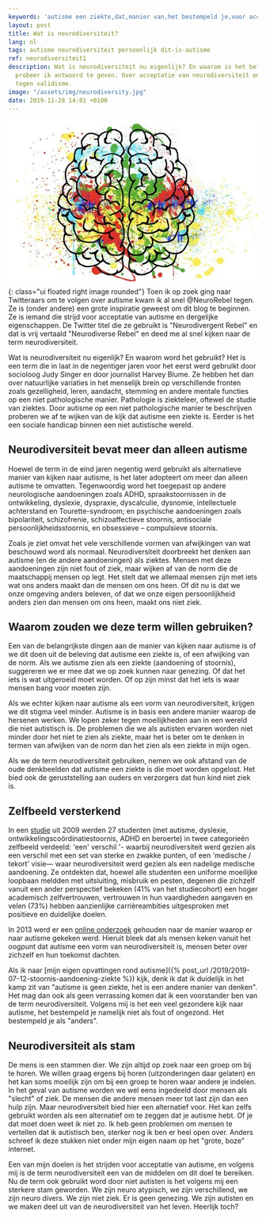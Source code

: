 ```yaml
---
keywords: 'autisme een ziekte,dat,manier van,het bestempeld je,voor acceptatie van'
layout: post
title: Wat is neurodiversiteit?
lang: nl
tags: autisme neurodiversiteit persoonlijk dit-is-autisme
ref: neurodiversiteit1
description: Wat is neurodiversiteit nu eigenlijk? En waarom is het belangrijk? Hierop
  probeer ik antwoord te geven. Over acceptatie van neurodiversiteit en het gebruik
  tegen validisme.
image: "/assets/img/neurodiversity.jpg"
date: 2019-11-28 14:01 +0100
---
```

![Hello Friend!](/assets/img/neurodiversity.jpg){: class="ui floated right image rounded"}
Toen ik op zoek ging naar Twitteraars om te volgen over autisme kwam ik al snel @NeuroRebel tegen. Ze is (onder andere) een grote inspiratie geweest om dit blog te beginnen. Ze is iemand die strijd voor acceptatie van autisme en dergelijke eigenschappen. De Twitter titel die ze gebruikt is "Neurodivergent Rebel" en dat is vrij vertaald "Neurodiverse Rebel" en deed me al snel kijken naar de term neurodiversiteit.

Wat is neurodiversiteit nu eigenlijk? En waarom word het gebruikt? Het is een term die in laat in de negentiger jaren voor het eerst werd gebruikt door socioloog Judy Singer en door journalist Harvey Blume. Ze hebben het dan over natuurlijke variaties in het menselijk brein op verschillende fronten zoals gezelligheid, leren, aandacht, stemming en andere mentale functies op een niet pathologische manier. Pathologie is ziekteleer, oftewel de studie van ziektes. Door autisme op een niet pathologische manier te beschrijven proberen we af te wijken van de kijk dat autisme een ziekte is. Eerder is het een sociale handicap binnen een niet autistische wereld.

## Neurodiversiteit bevat meer dan alleen autisme

Hoewel de term in de eind jaren negentig werd gebruikt als alternatieve manier van kijken naar autisme, is het later adopteert om meer dan alleen autisme te omvatten. Tegenwoordig word het toegepast op andere neurologische aandoeningen zoals ADHD, spraakstoornissen in de ontwikkeling, dyslexie, dyspraxie, dyscalculie, dysnomie, intellectuele achterstand en Tourette-syndroom; en psychische aandoeningen zoals bipolariteit, schizofrenie, schizoaffectieve stoornis, antisociale persoonlijkheidsstoornis, en obsessieve – compulsieve stoornis.

Zoals je ziet omvat het vele verschillende vormen van afwijkingen van wat beschouwd word als normaal. Neurodiversiteit doorbreekt het denken aan autisme (en de andere aandoeningen) als ziektes. Mensen met deze aandoeningen zijn niet fout of ziek, maar wijken af van de norm die de maatschappij mensen op legt. Het stelt dat we allemaal mensen zijn met iets wat ons anders maakt dan de mensen om ons heen. Of dit nu is dat we onze omgeving anders beleven, of dat we onze eigen persoonlijkheid anders zien dan mensen om ons heen, maakt ons niet ziek.

## Waarom zouden we deze term willen gebruiken?

Een van de belangrijkste dingen aan de manier van kijken naar autisme is of we dit doen uit de beleving dat autisme een ziekte is, of een afwijking van de norm. Als we autisme zien als een ziekte (aandoening of stoornis), suggereren we er mee dat we op zoek kunnen naar genezing. Of dat het iets is wat uitgeroeid moet worden. Of op zijn minst dat het iets is waar mensen bang voor moeten zijn.

Als we echter kijken naar autisme als een vorm van neurodiversiteit, krijgen we dit stigma veel minder. Autisme is in basis een andere manier waarop de hersenen werken. We lopen zeker tegen moeilijkheden aan in een wereld die niet autistisch is. De problemen die we als autisten ervaren worden niet minder door het niet te zien als ziekte, maar het is beter om te denken in termen van afwijken van de norm dan het zien als een ziekte in mijn ogen.

Als we de term neurodiversiteit gebruiken, nemen we ook afstand van de oude denkbeelden dat autisme een ziekte is die moet worden opgelost. Het bied ook de geruststelling aan ouders en verzorgers dat hun kind niet ziek is.

## Zelfbeeld versterkend

In een [studie](https://onlinelibrary.wiley.com/doi/abs/10.1002/dys.383) uit 2009 werden 27 studenten (met autisme, dyslexie, ontwikkelingscoördinatiestoornis, ADHD en beroerte) in twee categorieën zelfbeeld verdeeld: 'een' verschil '- waarbij neurodiversiteit werd gezien als een verschil met een set van sterke en zwakke punten, of een 'medische / tekort' visie— waar neurodiversiteit werd gezien als een nadelige medische aandoening. Ze ontdekten dat, hoewel alle studenten een uniforme moeilijke loopbaan meldden met uitsluiting, misbruik en pesten, degenen die zichzelf vanuit een ander perspectief bekeken (41% van het studiecohort) een hoger academisch zelfvertrouwen, vertrouwen in hun vaardigheden aangaven en velen (73%) hebben aanzienlijke carrièreambities uitgesproken met positieve en duidelijke doelen.

In 2013 werd er een [online onderzoek](https://www.ncbi.nlm.nih.gov/pubmed/22545843) gehouden naar de manier waarop er naar autisme gekeken werd. Hieruit bleek dat als mensen keken vanuit het oogpunt dat autisme een vorm van neurodiversiteit is, mensen beter over zichzelf en hun toekomst dachten.

Als ik naar [mijn eigen opvattingen rond autisme]({% post_url /2019/2019-07-12-stoornis-aandoening-ziekte %}) kijk, denk ik dat ik duidelijk in het kamp zit van "autisme is geen ziekte, het is een andere manier van denken". Het mag dan ook als geen verrassing komen dat ik een voorstander ben van de term neurodiversiteit. Volgens mij is het een veel gezondere kijk naar autisme, het bestempeld je namelijk niet als fout of ongezond. Het bestempeld je als "anders".

## Neurodiversiteit als stam

De mens is een stammen dier. We zijn altijd op zoek naar een groep om bij te horen. We willen graag ergens bij horen (uitzonderingen daar gelaten) en het kan soms moeilijk zijn om bij een groep te horen waar andere je indelen. In het geval van autisme worden we wel eens ingedeeld door mensen als "slecht" of ziek. De mensen die andere mensen meer tot last zijn dan een hulp zijn. Maar neurodiversiteit bied hier een alternatief voor. Het kan zelfs gebruikt worden als een alternatief om te zeggen dat je autisme hebt. Of je dat moet doen weet ik niet zo. Ik heb geen problemen om mensen te vertellen dat ik autistisch ben, sterker nog ik ben er heel open over. Anders schreef ik deze stukken niet onder mijn eigen naam op het "grote, boze" internet.

Een van mijn doelen is het strijden voor acceptatie van autisme, en volgens mij is de term neurodiversiteit een van de middelen om dit doel te bereiken. Nu de term ook gebruikt word door niet autisten is het volgens mij een sterkere stam geworden. We zijn neuro atypisch, we zijn verschillend, we zijn neuro divers. We zijn niet ziek. Er is geen genezing. We zijn autisten en we maken deel uit van de neurodiversiteit van het leven. Heerlijk toch?
